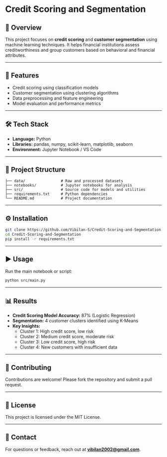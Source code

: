 # Credit Scoring and Segmentation

## 📌 Overview
This project focuses on **credit scoring** and **customer segmentation** using machine learning techniques. It helps financial institutions assess creditworthiness and group customers based on behavioral and financial attributes.

---

## 🚀 Features
- Credit scoring using classification models
- Customer segmentation using clustering algorithms
- Data preprocessing and feature engineering
- Model evaluation and performance metrics

---

## 🛠 Tech Stack
- **Language:** Python
- **Libraries:** pandas, numpy, scikit-learn, matplotlib, seaborn
- **Environment:** Jupyter Notebook / VS Code

---

## 📂 Project Structure
```
├── data/                # Raw and processed datasets
├── notebooks/           # Jupyter notebooks for analysis
├── src/                 # Source code for models and utilities
├── requirements.txt     # Python dependencies
└── README.md            # Project documentation
```

---

## ⚙️ Installation
```bash
git clone https://github.com/Vibilan-S/Credit-Scoring-and-Segmentation.git
cd Credit-Scoring-and-Segmentation
pip install -r requirements.txt
```

---

## ▶️ Usage
Run the main notebook or script:
```bash
python src/main.py
```

---

## 📊 Results
- **Credit Scoring Model Accuracy:** 87% (Logistic Regression)
- **Segmentation:** 4 customer clusters identified using K-Means
- **Key Insights:**
  - Cluster 1: High credit score, low risk
  - Cluster 2: Medium credit score, moderate risk
  - Cluster 3: Low credit score, high risk
  - Cluster 4: New customers with insufficient data

---

## 🤝 Contributing
Contributions are welcome! Please fork the repository and submit a pull request.

---

## 📜 License
This project is licensed under the MIT License.

---

## 📧 Contact
For questions or feedback, reach out at **vibilan2002@gmail.com**.
